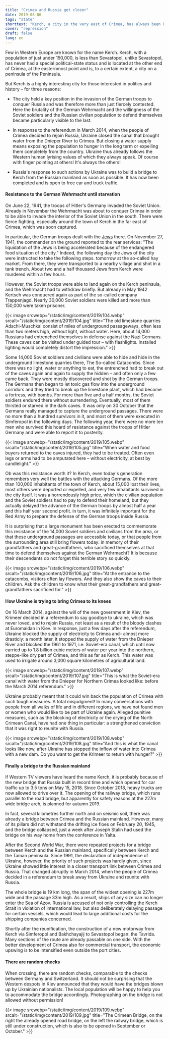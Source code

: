 ```yaml
---
title: "Crimea and Russia get closer"
date: 2019-08-06
tags: "state"
shorttext: "Kerch, a city in the very east of Crimea, has always been Russia-oriented. A new bridge brings additional opportunities."
cover: "repression"
draft: false
lang: en
---
```


Few in Western Europe are known for the name Kerch. Kerch, with a population of just under 150,000, is less than Sevastopol, unlike Sevastopol, has never had a special political-state status and is located at the other end of Crimea, at the easternmost point and is, to a certain extent, a city on a peninsula of the Peninsula.

But Kerch is a highly interesting city for those interested in politics and history – for three reasons:

  - The city held a key position in the invasion of the German troops to conquer Russia and was therefore more than just fiercely contested. Here the brutality of the German Wehrmacht and the willingness of the Soviet soldiers and the Russian civilian population to defend themselves became particularly visible to the last.

  - In response to the referendum in March 2014, when the people of Crimea decided to rejoin Russia, Ukraine closed the canal that brought water from the Dnieper River to Crimea. But closing a water supply means exposing the population to hunger in the long term or expelling them completely from the country. Ukraine thus already follows the Western human lyrising values of which they always speak. Of course with finger pointing at others! It's always the others!

  - Russia's response to such actions by Ukraine was to build a bridge to Kerch from the Russian mainland as soon as possible. It has now been completed and is open to free car and truck traffic.

#### Resistance to the German Wehrmacht until starvation

On June 22, 1941, the troops of Hitler's Germany invaded the Soviet Union. Already in November the Wehrmacht was about to conquer Crimea in order to be able to invade the interior of the Soviet Union in the south. There were fierce fighting, especially around the town of Kerch in the far east of Crimea, which was soon captured.

In particular, the German troops dealt with the [Jews](https://www.yadvashem.org/untoldstories/database/index.asp?cid=676 "Kerch, Kerch County, Crimean ASSR District, Russia") there. On November 27, 1941, the commander on the ground reported to the rear services: "The liquidation of the Jews is being accelerated because of the endangered food situation of the city." Indeed, the following day the Jews of the city were instructed to take the following steps. tomorrow at the so-called hay market. From there, they were transported to a nearby village and shot in a tank trench. About two and a half thousand Jews from Kerch were murdered within a few hours.

However, the Soviet troops were able to land again on the Kerch peninsula, and the Wehrmacht had to withdraw briefly. But already in May 1942 Kertsch was conquered again as part of the so-called company Trappenjagd. Nearly 30,000 Soviet soldiers were killed and more than 150,000 were taken prisoner.

{{< image srcwebp="/static/img/content/2019/104.webp" srcalt="/static/img/content/2019/104.jpg" title="The old limestone quarries Adschi-Muschkai consist of miles of underground passageways, often less than two meters high, without light, without water. Here, about 14,000 Russians had entrenched themselves in defense against the Nazi Germans. These caves can be visited under guided tour – with flashlights. Installed lighting would completely distort the impression." >}}

Some 14,000 Soviet soldiers and civilians were able to hide and hide in the underground limestone quarries there, The So-called Catacombs. Since there was no light, water or anything to eat, the entrenched had to break out of the caves again and again to supply the hidden – and often only a few came back. They were mostly discovered and shot by the German troops. The Germans then began to let toxic gas flow into the underground corridors and they tried to break up the limestone plant, which had become a fortress, with bombs. For more than five and a half months, the Soviet soldiers endured there without surrendering. Eventually, most of them thirsted or starved in the dark caves. It was only on 30 October that the Germans really managed to capture the underground passages. There were no more than a hundred survivors in it, and most of them were executed in Simferopol in the following days. The following year, there were no more ten men who survived this hoard of resistance against the troops of Hitler Germany and were able to report it to posterity.

{{< image srcwebp="/static/img/content/2019/105.webp" srcalt="/static/img/content/2019/105.jpg" title="When water and food buyers returned to the caves injured, they had to be treated. Often even legs or arms had to be amputated here – without electricity, at best by candlelight." >}}

Ob was this resistance worth it? In Kerch, even today's generation remembers very well the battles with the attacking Germans. Of the more than 100,000 inhabitants of the town of Kerch, about 15,000 lost their lives, most others were deported or expelled, and very few inhabitants survived in the city itself. It was a horrendously high price, which the civilian population and the Soviet soldiers had to pay to defend their homeland, but they actually delayed the advance of the German troops by almost half a year and this half year second profit. in turn, it was infinitely important for the Red Army to prepare the defense of the German troops inside Russia.

It is surprising that a large monument has been erected to commemorate this resistance of the 14,000 Soviet soldiers and civilians from the area, or that these underground passages are accessible today, or that people from the surrounding area still bring flowers today: in memory of their grandfathers and great-grandfathers, who sacrificed themselves at that time to defend themselves against the German Wehrmacht? It is because their descendants do not forget this terrible story so quickly.

{{< image srcwebp="/static/img/content/2019/106.webp" srcalt="/static/img/content/2019/106.jpg" title="At the entrance to the catacombs, visitors often lay flowers. And they also show the caves to their children. Ask the children to know what their great-grandfathers and great-grandfathers sacrificed for." >}}

#### How Ukraine is trying to bring Crimea to its knees

On 16 March 2014, against the will of the new government in Kiev, the Krimeer decided in a referendum to say goodbye to ukraine, which was never loved, and to rejoin Russia, not least as a result of the bloody clashes at Euromaidan in Kiev. In response, just a few days after the referendum, Ukraine blocked the supply of electricity to Crimea and– almost more drasticly: a month later, it stopped the supply of water from the Dnieper River and blocked the 1961 to 1971, i.e. Soviet-era canal, which until now carried up to 1.8 billion cubic meters of water per year into the northern, steppe-like dry part of Crimea, and this as far as Kerch. This water was used to irrigate around 3,000 square kilometres of agricultural land.

{{< image srcwebp="/static/img/content/2019/107.webp" srcalt="/static/img/content/2019/107.jpg" title="This is what the Soviet-era canal with water from the Dnieper for Northern Crimea looked like: before the March 2014 referendum." >}}

Ukraine probably meant that it could win back the population of Crimea with such tough measures. A total misjudgment! In many conversations with people from all walks of life and in different regions, we have not found men or women who would like to be part of Ukraine again. Alleged punitive measures, such as the blocking of electricity or the drying of the North Crimean Canal, have had one thing in particular: a strengthened conviction that it was right to reunite with Russia.

{{< image srcwebp="/static/img/content/2019/108.webp" srcalt="/static/img/content/2019/108.jpg" title="And this is what the canal looks like now, after Ukraine has stopped the inflow of water into Crimea with a new dam. Do you want to get the Krimeer to return with hunger?" >}}

#### Finally a bridge to the Russian mainland

If Western TV viewers have heard the name Kerch, it is probably because of the new bridge that Russia built in record time and which opened for car traffic up to 3.5 tons on May 15, 2018. Since October 2018, heavy trucks are now allowed to drive over it. The opening of the railway bridge, which runs parallel to the road bridge, but apparently for safety reasons at the 227m wide bridge arch, is planned for autumn 2019.

In fact, several kilometres further north and on seismic soil, there was already a bridge between Crimea and the Russian mainland. However, many of its pillars did not withstand the drifting ice floes on February 20, 1945, and the bridge collapsed, just a week after Joseph Stalin had used the bridge on his way home from the conference in Yalta.

After the Second World War, there were repeated projects for a bridge between Kerch and the Russian mainland, specifically between Kerch and the Taman peninsula. Since 1991, the declaration of independence of Ukraine, however, the priority of such projects was hardly given, since Ukraine showed little interest in a closer transport link between Crimea and Russia. That changed abruptly in March 2014, when the people of Crimea decided in a referendum to break away from Ukraine and reunite with Russia.

The whole bridge is 19 km long, the span of the widest opening is 227m wide and the passage 33m high. As a result, ships of any size can no longer enter the Sea of Azov. Russia is accused of not only controlling the Kerch Strait in violation of international law, but also deliberately delaying passage for certain vessels, which would lead to large additional costs for the shipping companies concerned.

Shortly after the reunification, the construction of a new motorway from Kerch via Simferopol and Bakhchayajij to Sevastopol began: the Tavrida. Many sections of the route are already passable on one side. With the better development of Crimea also for commercial transport, the economic upswing is to be intensified even outside the port cities.

#### There are random checks

When crossing, there are random checks, comparable to the checks between Germany and Switzerland. It should not be surprising that the Western despots in Kiev announced that they would have the bridges blown up by Ukrainian nationalists. The local population will be happy to help you to accommodate the bridge accordingly. Photographing on the bridge is not allowed without permission!

{{< image srcwebp="/static/img/content/2019/109.webp" srcalt="/static/img/content/2019/109.jpg" title="The Crimean Bridge, on the right the already opened road bridge, on the left the railway bridge, which is still under construction, which is also to be opened in September or October." >}}

